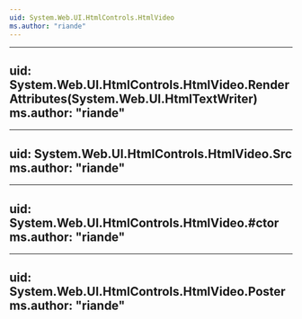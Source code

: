 ```yaml
---
uid: System.Web.UI.HtmlControls.HtmlVideo
ms.author: "riande"
---
```


---
uid: System.Web.UI.HtmlControls.HtmlVideo.RenderAttributes(System.Web.UI.HtmlTextWriter)
ms.author: "riande"
---

---
uid: System.Web.UI.HtmlControls.HtmlVideo.Src
ms.author: "riande"
---

---
uid: System.Web.UI.HtmlControls.HtmlVideo.#ctor
ms.author: "riande"
---

---
uid: System.Web.UI.HtmlControls.HtmlVideo.Poster
ms.author: "riande"
---
